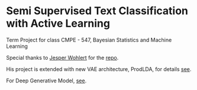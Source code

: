 # Semi Supervised Text Classification with Active Learning
Term Project for class CMPE - 547, Bayesian Statistics and Machine Learning

Special thanks to [Jesper Wohlert](https://github.com/wohlert) for the [repo](https://github.com/wohlert/semi-supervised-pytorch).

His project is extended with new VAE architecture, ProdLDA, for details [see](https://github.com/atakanguney/semi-supervised-text-classification/blob/master/semi-supervised-pytorch/semi-supervised/models/prodlda.py).

For Deep Generative Model, [see](https://github.com/atakanguney/semi-supervised-text-classification/blob/master/semi-supervised-pytorch/semi-supervised/models/prodldadgm.py).
